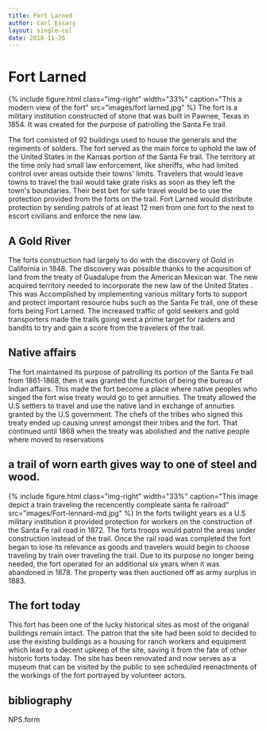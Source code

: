 ```yaml
---
title: Fort Larned
author: Carl Essary
layout: single-col
date: 2018-11-26
---
```


# Fort Larned

{% include figure.html
  class="img-right"
  width="33%"
  caption="This a modern view of the fort"
  src="images/fort larned.jpg"
%}
 The fort is a military institution constructed of stone that was
built in Pawnee, Texas in 1854. It was created for the purpose of patrolling the Santa Fe trail.

 The fort consisted of 92 buildings used to house the generals
 and the regiments of solders. The fort served as the
 main force to uphold the law of the United States in the Kansas portion
  of the Santa Fe trail.
 The territory at the time only had small law enforcement,
 like sheriffs, who had limited control over areas outside their
 towns' limits. Travelers that would leave towns to travel the trail
 would take grate risks as soon as they left the town's boundaries.
Their best bet for safe travel would be to use the protection provided from
the forts on the trail. Fort Larned would distribute protection by sending patrols
 of at least 12 men from one fort to the next to escort civilians and enforce the new law.


## A Gold River
The forts construction had largely to do with the discovery
of Gold in California in 1848. The discovery was possible thanks to the acquisition of land
from the treaty of Guadalupe from the American Mexican war.
The new acquired territory needed to incorporate the new law
of the United States . This was Accomplished by implementing various military
forts to support and protect important resource hubs such as the Santa Fe trail,
one of these forts being Fort Larned. The increased traffic of gold seekers
and gold transporters made the trails going west a prime target for raiders and
bandits to try and gain a score from the travelers of the trail.

## Native affairs
The fort maintained its purpose of patrolling its portion of the Santa Fe trail
from 1861-1868, then it was granted the function of being the bureau of Indian
affairs. This made the fort become a place where native peoples who singed the
fort wise treaty would go to get annuities. The treaty allowed the U.S  settlers to travel and use the native land in exchange of annuities granted by the U.S government.  The chefs of the tribes who signed this treaty ended up causing unrest amongst their tribes and the fort. That continued until 1868 when the treaty was abolished and the native people where moved to reservations

## a trail of worn earth gives way to one of steel and wood.
{% include figure.html
  class="img-right"
  width="33%"
  caption="This image depict a train traveling the recencently compleate santa fe railroad"
  src="images/Fort-lennard-md.jpg"
%}
In the forts twilight years as a U.S military institution it provided protection for workers on the construction of the Santa Fe rail road in 1872. The forts troops would patrol the areas under construction instead of the trail. Once the rail road was completed the fort began to lose its relevance as goods and travelers would begin to choose traveling by train over traveling the trail. Due to its purpose no longer being needed, the fort operated for an additional six years when it was abandoned in 1878. The property was then auctioned off as army surplus in 1883.

## The fort today
This fort has been one of the lucky historical sites as most of the origanal buildings remain intact. The patron that the site had been sold to decided to use the existing buildings as a housing for ranch workers and equipment which lead to a decent upkeep of the site, saving it from the fate of other historic forts today. The site has been renovated and now serves as a museum that can be visited by the public to see scheduled reenactments of the workings of the fort portrayed by volunteer actors.  

## bibliography
NPS.form
